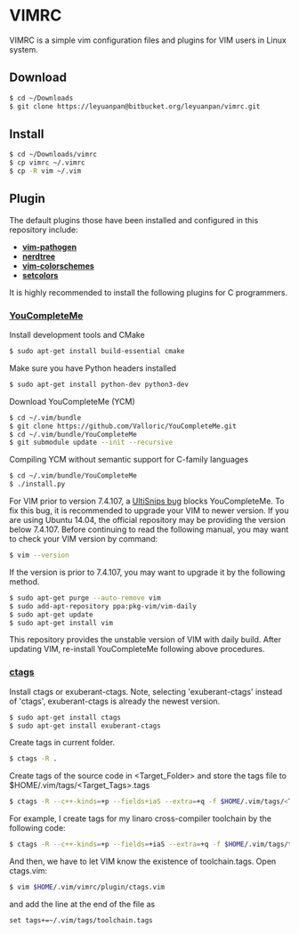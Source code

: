 # VIMRC #

VIMRC is a simple vim configuration files and plugins for VIM users in Linux system.

## Download ##
```bash
$ cd ~/Downloads
$ git clone https://leyuanpan@bitbucket.org/leyuanpan/vimrc.git
```

## Install ##
```bash
$ cd ~/Downloads/vimrc
$ cp vimrc ~/.vimrc
$ cp -R vim ~/.vim
```

## Plugin ##
The default plugins those have been installed and configured in this repository include:

* [**vim-pathogen**](https://github.com/tpope/vim-pathogen)
* [**nerdtree**](https://github.com/scrooloose/nerdtree)
* [**vim-colorschemes**](https://github.com/flazz/vim-colorschemes)
* [**setcolors**](http://vim.wikia.com/wiki/Switch_color_schemes)

It is highly recommended to install the following plugins for C programmers.
### [**YouCompleteMe**](https://github.com/Valloric/YouCompleteMe) ###
Install development tools and CMake
```bash
$ sudo apt-get install build-essential cmake
```
Make sure you have Python headers installed
```bash
$ sudo apt-get install python-dev python3-dev
```
Download YouCompleteMe (YCM)
```bash
$ cd ~/.vim/bundle
$ git clone https://github.com/Valloric/YouCompleteMe.git
$ cd ~/.vim/bundle/YouCompleteMe
$ git submodule update --init --recursive
```
Compiling YCM without semantic support for C-family languages
```bash
$ cd ~/.vim/bundle/YouCompleteMe
$ ./install.py
```
For VIM prior to version 7.4.107, a [UltiSnips bug](https://github.com/Valloric/YouCompleteMe/issues/2337) blocks YouCompleteMe. To fix this bug, it is recommended to upgrade your VIM to newer version. If you are using Ubuntu 14.04, the official repository may be providing the version below 7.4.107. Before continuing to read the following manual, you may want to check your VIM version by command:
```bash
$ vim --version
```
If the version is prior to 7.4.107, you may want to upgrade it by the following method.
```bash
$ sudo apt-get purge --auto-remove vim
$ sudo add-apt-repository ppa:pkg-vim/vim-daily
$ sudo apt-get update
$ sudo apt-get install vim
```
This repository provides the unstable version of VIM with daily build. After updating VIM, re-install YouCompleteMe following above procedures.

### [**ctags**](http://ctags.sourceforge.net/) ###
Install ctags or exuberant-ctags. Note, selecting 'exuberant-ctags' instead of 'ctags', exuberant-ctags is already the newest version.
```bash
$ sudo apt-get install ctags
$ sudo apt-get install exuberant-ctags
```
Create tags in current folder.
```bash
$ ctags -R .
```
Create tags of the source code in <Target_Folder> and store the tags file to $HOME/.vim/tags/<Target_Tags>.tags
```bash
$ ctags -R --c++-kinds=+p --fields+iaS --extra=+q -f $HOME/.vim/tags/<Target_Tags>.tags <Target_Folder>
```
For example, I create tags for my linaro cross-compiler toolchain by the following code:
```bash
$ ctags -R --c++-kinds=+p --fields=+iaS --extra=+q -f $HOME/.vim/tags/toolchain.tags /usr/local/toolchain-2014.12-gcc4.9/linaro-armv7ahf-2014.12-gcc4.9/arm-linux-gnueabihf
```
And then, we have to let VIM know the existence of toolchain.tags. Open ctags.vim:
```bash
$ vim $HOME/.vim/vimrc/plugin/ctags.vim
```
and add the line at the end of the file as
```viml
set tags+=~/.vim/tags/toolchain.tags
```
